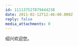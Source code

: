 ```yaml
---
id: 111137527879444238
date: 2011-02-12T12:46:00.000Z
reply: false
media_attachments: 0
---
```


绍兴欢迎您。 ​​​​

